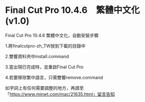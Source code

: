 # Final Cut Pro 10.4.6　繁體中文化(v1.0)
Final Cut Pro 10.4.6 繁體中文化，自動安裝步驟

1.將finalcutpro-zh_TW放到下載的目錄中

2.雙響資料夾中install.command

3.當出現已完成時，並重啟Final Cut Pro

4.若要移除繁中語言，只需雙響remove.command

如字詞上有任何需要調整的地方，再請至「https://www.minwt.com/mac/21635.html」留言告知
